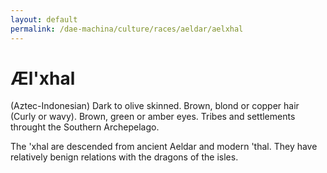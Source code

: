 ```yaml
---
layout: default
permalink: /dae-machina/culture/races/aeldar/aelxhal
---
```


# Æl'xhal

(Aztec-Indonesian)
Dark to olive skinned. Brown, blond or copper hair (Curly or wavy). Brown, green or amber eyes.
Tribes and settlements throught the Southern Archepelago.

The 'xhal are descended from ancient Aeldar and modern 'thal. 
They have relatively benign relations with the dragons of the isles.

